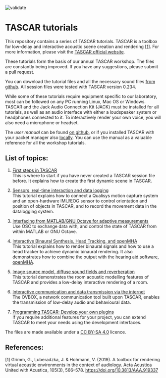 ![validate](https://github.com/gisogrimm/tascartutorials/actions/workflows/validate.yml/badge.svg)


# TASCAR tutorials

This repository contains a series of TASCAR tutorials. TASCAR is a toolbox for low-delay and interactive acoustic scene creation and rendering [<a href="#ref1">1</a>]. For more information, please visit the [TASCAR official website](https://tascar.org/).


These tutorials form the basis of our annual TASCAR workshop. The files are constantly being improved. If you have any suggestions, please submit a pull request.

You can download the tutorial files and all the necessary sound files [from github](https://github.com/gisogrimm/tascartutorials/archive/refs/heads/main.zip). All session files were tested with TASCAR version 0.234.

While some of these tutorials require equipment specific to our laboratory, most can be followed on any PC running Linux, Mac OS or Windows. TASCAR and the Jack Audio Connection Kit (JACK) must be installed for all tutorials, as well as an audio interface with either a loudspeaker system or headphones connected to it. To interactively render your own voice, you will also need a microphone or headset.

The *user manual* can be found [on github](https://github.com/gisogrimm/tascar/wiki/master/manual.pdf), or if you installed TASCAR with your packet manager also [locally](file:///usr/share/doc/tascar/manual.pdf). You can use the manual as a valuable reference for all the workshop tutorials.


## List of topics:

1. [First steps in TASCAR](firststeps/README.md)<br/>
   This is where to start if you have never created a TASCAR session file before. It explains how to create the first dynamic scene in TASCAR.

2. [Sensors, real-time interaction and data logging](sensors/README.md)<br/>
   This tutorial explains how to connect a Qualisys motion capture system and an open-hardware IMU/EOG sensor to control orientation and position of objects in TASCAR, and to record the movement data in the datalogging system.

3. [Interfacing from MATLAB/GNU Octave for adaptive measurements](matlab/README.md)<br/>
   Use OSC to exchange data with, and control the state of TASCAR from within MATLAB or GNU Octave.

4. [Interactive Binaural Synthesis, Head Tracking, and openMHA](binaural/README.md)<br/>
   This tutorial explains how to render binaural signals and how to use a head tracker to achieve dynamic binaural rendering. It also demonstrates how to combine the output with the [hearing aid software, openMHA](https://www.openmha.org/).

5. [Image source model, diffuse sound fields and reverberation](roomacoustics/README.md)<br/>
   This tutorial demonstrates the room acoustic modelling features of TASCAR and provides a low-delay interactive rendering of a room.

6. [Interactive communication and data transmission via the internet](ovbox/README.md)<br/>
   The OVBOX, a network communication tool built upon TASCAR, enables the transmission of low-delay audio and behavioural data.

7. [Programming TASCAR: Develop your own plugins](dev/README.md)<br/>
   If you require additional features for your project, you can extend TASCAR to meet your needs using the development interfaces.



The files are made available under a [CC BY-SA 4.0](https://creativecommons.org/licenses/by-sa/4.0/) licence.


## References:

[<a name="ref1">1</a>] Grimm, G., Luberadzka, J. & Hohmann, V. (2019). A toolbox for rendering virtual acoustic environments in the context of audiology. Acta Acustica United with Acustica, 105(3), 566–578. https://doi.org/10.3813/AAA.919337
